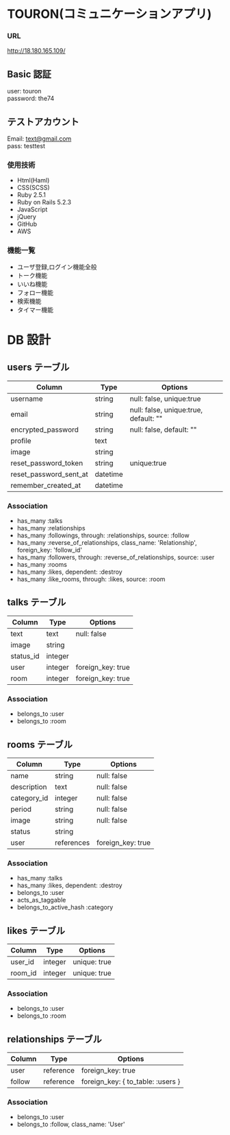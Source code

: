 # TOURON(コミュニケーションアプリ)

### URL

http://18.180.165.109/

## Basic 認証

user: touron<br>
password: the74

## テストアカウント

Email: text@gmail.com<br>
pass: testtest



### 使用技術
- Html(Haml)<br>
- CSS(SCSS)<br>
- Ruby 2.5.1<br>
- Ruby on Rails 5.2.3<br>
- JavaScript<br>
- jQuery<br>
- GitHub<br>
- AWS


### 機能一覧 

- ユーザ登録,ログイン機能全般
- トーク機能
- いいね機能
- フォロー機能
- 検索機能
- タイマー機能

# DB 設計

## users テーブル

| Column                 | Type      | Options                               |
| ---------------------- | --------- | ------------------------------------- |
| username               | string    | null: false, unique:true              |
| email                  | string    | null: false, unique:true, default: "" |
| encrypted_password     | string    | null: false, default: ""              |
| profile                | text      |                                       |
| image                  | string    |                                       |
| reset_password_token   | string    | unique:true                           |
| reset_password_sent_at | datetime  |                                       |
| remember_created_at    | datetime  |                                       |

### Association

- has_many :talks
- has_many :relationships
- has_many :followings, through: :relationships, source: :follow
- has_many :reverse_of_relationships, class_name: 'Relationship', foreign_key: 'follow_id'
- has_many :followers, through: :reverse_of_relationships, source: :user
- has_many :rooms
- has_many :likes, dependent: :destroy
- has_many :like_rooms, through: :likes, source: :room

## talks テーブル

| Column    | Type      | Options                        |
| --------- | --------- | ------------------------------ |
| text      | text      | null: false |
| image     | string    |                                |
| status_id | integer   |                                |
| user      | integer   | foreign_key: true              |
| room      | integer   | foreign_key: true              |

### Association

- belongs_to :user
- belongs_to :room

## rooms テーブル

| Column      | Type       | Options           |
| ----------- | ---------- | ----------------- |
| name        | string     | null: false       |
| description | text       | null: false       |
| category_id | integer    | null: false       |
| period      | string     | null: false       |
| image       | string     | null: false       |
| status      | string     |                   |
| user        | references | foreign_key: true |

### Association

- has_many :talks
- has_many :likes, dependent: :destroy
- belongs_to :user
- acts_as_taggable
- belongs_to_active_hash :category

## likes テーブル

| Column  | Type    | Options      |
| ------- | ------- | ------------ |
| user_id | integer | unique: true |
| room_id | integer | unique: true |

### Association

- belongs_to :user
- belongs_to :room

## relationships テーブル

| Column | Type      | Options                           |
| ------ | --------- | --------------------------------- |
| user   | reference | foreign_key: true                 |
| follow | reference | foreign_key: { to_table: :users } |

### Association

- belongs_to :user
- belongs_to :follow, class_name: 'User'

